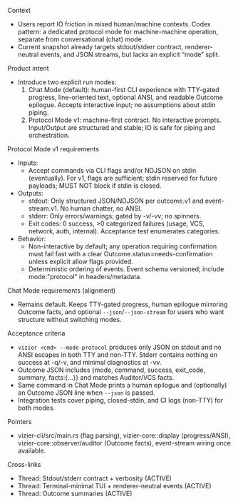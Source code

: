 Context
- Users report IO friction in mixed human/machine contexts. Codex pattern: a dedicated protocol mode for machine-machine operation, separate from conversational (chat) mode.
- Current snapshot already targets stdout/stderr contract, renderer-neutral events, and JSON streams, but lacks an explicit “mode” split.

Product intent
- Introduce two explicit run modes:
  1) Chat Mode (default): human-first CLI experience with TTY-gated progress, line-oriented text, optional ANSI, and readable Outcome epilogue. Accepts interactive input; no assumptions about stdin piping.
  2) Protocol Mode v1: machine-first contract. No interactive prompts. Input/Output are structured and stable; IO is safe for piping and orchestration.

Protocol Mode v1 requirements
- Inputs:
  - Accept commands via CLI flags and/or NDJSON on stdin (eventually). For v1, flags are sufficient; stdin reserved for future payloads; MUST NOT block if stdin is closed.
- Outputs:
  - stdout: Only structured JSON/NDJSON per outcome.v1 and event-stream.v1. No human chatter, no ANSI.
  - stderr: Only errors/warnings; gated by -v/-vv; no spinners.
  - Exit codes: 0 success, >0 categorized failures (usage, VCS, network, auth, internal). Acceptance test enumerates categories.
- Behavior:
  - Non-interactive by default; any operation requiring confirmation must fail fast with a clear Outcome.status=needs-confirmation unless explicit allow flags provided.
  - Deterministic ordering of events. Event schema versioned; include mode:"protocol" in headers/metadata.

Chat Mode requirements (alignment)
- Remains default. Keeps TTY-gated progress, human epilogue mirroring Outcome facts, and optional `--json`/`--json-stream` for users who want structure without switching modes.

Acceptance criteria
- `vizier <cmd> --mode protocol` produces only JSON on stdout and no ANSI escapes in both TTY and non-TTY. Stderr contains nothing on success at -q/-v, and minimal diagnostics at -vv.
- Outcome JSON includes {mode, command, success, exit_code, summary, facts:{...}} and matches Auditor/VCS facts.
- Same command in Chat Mode prints a human epilogue and (optionally) an Outcome JSON line when `--json` is passed.
- Integration tests cover piping, closed-stdin, and CI logs (non-TTY) for both modes.

Pointers
- vizier-cli/src/main.rs (flag parsing), vizier-core::display (progress/ANSI), vizier-core::observer/auditor (Outcome facts), event-stream wiring once available.

Cross-links
- Thread: Stdout/stderr contract + verbosity (ACTIVE)
- Thread: Terminal-minimal TUI + renderer-neutral events (ACTIVE)
- Thread: Outcome summaries (ACTIVE)

